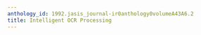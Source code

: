 ```yaml
---
anthology_id: 1992.jasis_journal-ir0anthology0volumeA43A6.2
title: Intelligent OCR Processing
---
```

